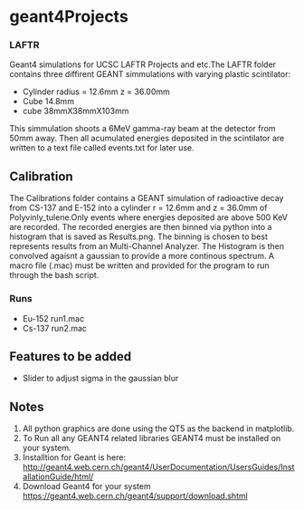 # geant4Projects

### LAFTR
Geant4 simulations for UCSC LAFTR Projects and etc.The LAFTR folder contains three diffirent GEANT simmulations with varying plastic scintilator:

* Cylinder radius = 12.6mm z = 36.00mm
* Cube 14.8mm
* cube 38mmX38mmX103mm

This simmulation shoots a 6MeV gamma-ray beam at the detector from 50mm away. Then all acumulated energies deposited in the scintilator are written to a text file called events.txt for later use. 

## Calibration
The Calibrations folder contains a GEANT simulation of radioactive decay from CS-137 and E-152 into a cylinder r = 12.6mm and z = 36.0mm of Polyvinly_tulene.Only events where energies deposited are above 500 KeV are recorded. The recorded energies are then binned via python into a histogram that is saved as Results.png. The binning is chosen to best represents results from an Multi-Channel Analyzer. The Histogram is then convolved agaisnt a gaussian to provide a more continous spectrum. A macro file (.mac) must be written and provided for the program to run through the bash script. 

### Runs
* Eu-152 run1.mac
* Cs-137 run2.mac
## Features to be added 
* Slider to adjust sigma in the gaussian blur

## Notes 
1. All python graphics are done using the QT5 as the backend in matplotlib. 
2. To Run all any GEANT4 related libraries GEANT4 must be installed on your system.
3. Installtion for Geant is here: http://geant4.web.cern.ch/geant4/UserDocumentation/UsersGuides/InstallationGuide/html/
4. Download Geant4 for your system https://geant4.web.cern.ch/geant4/support/download.shtml


